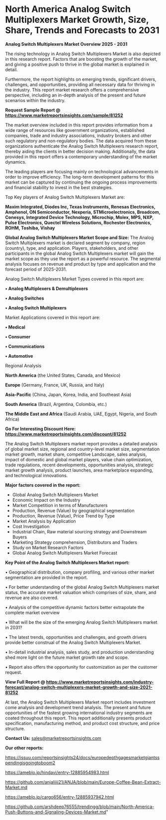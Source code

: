 # North America Analog Switch Multiplexers Market Growth, Size, Share, Trends and Forecasts to 2031

<Strong> Analog Switch Multiplexers Market Overview 2025 - 2031</strong>

The rising technology in Analog Switch Multiplexers Market is also depicted in this research report. Factors that are boosting the growth of the market, and giving a positive push to thrive in the global market is explained in detail.

Furthermore, the report highlights on emerging trends, significant drivers, challenges, and opportunities, providing all necessary data for thriving in the industry. This report market research offers a comprehensive perspective, including an in-depth analysis of the present and future scenarios within the industry.

<strong>Request Sample Report @ <a href=https://www.marketreportsinsights.com/sample/81252>https://www.marketreportsinsights.com/sample/81252</a></strong>

The market overview included in this report provides information from a wide range of resources like government organizations, established companies, trade and industry associations, industry brokers and other such regulatory and non-regulatory bodies. The data acquired from these organizations authenticate the Analog Switch Multiplexers research report, thereby aiding the clients in better decision making. Additionally, the data provided in this report offers a contemporary understanding of the market dynamics.

The leading players are focusing mainly on technological advancements in order to improve efficiency. The long-term development patterns for this market can be captured by continuing the ongoing process improvements and financial stability to invest in the best strategies.

Top Key players of Analog Switch Multiplexers Market are:

<strong>Maxim Integrated, Diodes Inc, Texas Instruments, Renesas Electronics, Amphenol, ON Semiconductor, Nexperia, STMicroelectronics, Broadcom, Conesys, Integrated Device Technology, Microchip, Molex, MPS, NXP, Pulse Electronics, Quectel Wireless Solutions, Rochester Electronics, ROHM, Toshiba, Vishay</strong>

<strong><b>Global Analog Switch Multiplexers Market Scope and Size:</b></strong>
The Analog Switch Multiplexers market is declared segment by company, region (country), type, and application. Players, stakeholders, and other participants in the global Analog Switch Multiplexers market will gain the market scope as they use the report as a powerful resource. The segmental analysis focuses on revenue and product by type and application and the forecast period of 2025-2031.

Analog Switch Multiplexers Market Types covered in this report are:

<strong>• Analog Multiplexers & Demultiplexers

• Analog Switches

• Analog Switch Multiplexers</strong>

Market Applications covered in this report are:

<strong>• Medical

• Consumer

• Communications

• Automotive</strong> 

Regional Analysis

<strong>North America</strong> (the United States, Canada, and Mexico)

<strong>Europe</strong> (Germany, France, UK, Russia, and Italy)

<strong>Asia-Pacific</strong> (China, Japan, Korea, India, and Southeast Asia)

<strong>South America</strong> (Brazil, Argentina, Colombia, etc.)

<strong>The Middle East and Africa</strong> (Saudi Arabia, UAE, Egypt, Nigeria, and South Africa)

<strong>Go For Interesting Discount Here: <a href=https://www.marketreportsinsights.com/discount/81252>https://www.marketreportsinsights.com/discount/81252</a></strong>

The Analog Switch Multiplexers market report provides a detailed analysis of global market size, regional and country-level market size, segmentation market growth, market share, competitive Landscape, sales analysis, impact of domestic and global market players, value chain optimization, trade regulations, recent developments, opportunities analysis, strategic market growth analysis, product launches, area marketplace expanding, and technological innovations.

<strong><b>Major factors covered in the report:</b></strong>
<ul>
  <li>Global Analog Switch Multiplexers Market </li>
  <li>Economic Impact on the Industry</li>
  <li>Market Competition in terms of Manufacturers</li>
  <li>Production, Revenue (Value) by geographical segmentation</li>
  <li>Production, Revenue (Value), Price Trend by Type</li>
  <li>Market Analysis by Application</li>
  <li>Cost Investigation</li>
  <li>Industrial Chain, Raw material sourcing strategy and Downstream Buyers</li>
  <li>Marketing Strategy comprehension, Distributors and Traders</li>
  <li>Study on Market Research Factors</li>
  <li>Global Analog Switch Multiplexers Market Forecast</li>
</ul>

<strong><b>Key Point of the Analog Switch Multiplexers Market report:</b></strong>

• Geographical distribution, company profiling, and various other market segmentation are provided in the report.

• For better understanding of the global Analog Switch Multiplexers market status, the accurate market valuation which comprises of size, share, and revenue are also covered.

• Analysis of the competitive dynamic factors better extrapolate the complete market overview

• What will be the size of the emerging Analog Switch Multiplexers market in 2031?

• The latest trends, opportunities and challenges, and growth drivers provide better construal of the Analog Switch Multiplexers Market.

• In-detail industrial analysis, sales study, and production understanding shed more light on the future market growth rate and scope.

• Report also offers the opportunity for customization as per the customer request.

<strong><b>View Full Report @ <a href=https://www.marketreportsinsights.com/industry-forecast/analog-switch-multiplexers-market-growth-and-size-2021-81252>https://www.marketreportsinsights.com/industry-forecast/analog-switch-multiplexers-market-growth-and-size-2021-81252</a></b></strong>


At last, the Analog Switch Multiplexers Market report includes investment come analysis and development trend analysis. The present and future opportunities of the fastest growing international industry segments are coated throughout this report. This report additionally presents product specification, manufacturing method, and product cost structure, and price structure.

<strong>Contact Us:</strong>
sales@marketreportsinsights.com

<strong>Our other reports:</strong>

<a href=https://issuu.com/reportsinsights24/docs/europedepthgagesmarketgiantsspendingisgoingtoboom2>https://issuu.com/reportsinsights24/docs/europedepthgagesmarketgiantsspendingisgoingtoboom2</a>

<a href=https://ameblo.jp/hindavi/entry-12885954983.html>https://ameblo.jp/hindavi/entry-12885954983.html</a>

<a href=https://github.com/anjaliiii21/ANJA/blob/main/Europe-Coffee-Bean-Extract-Market.md>https://github.com/anjaliiii21/ANJA/blob/main/Europe-Coffee-Bean-Extract-Market.md</a>

<a href=https://ameblo.jp/cargo656/entry-12885937942.html>https://ameblo.jp/cargo656/entry-12885937942.html</a>

<a href=https://github.com/arshdeep76555/trendingg/blob/main/North-America-Push-Buttons-and-Signaling-Devices-Market.md>https://github.com/arshdeep76555/trendingg/blob/main/North-America-Push-Buttons-and-Signaling-Devices-Market.md</a>"
